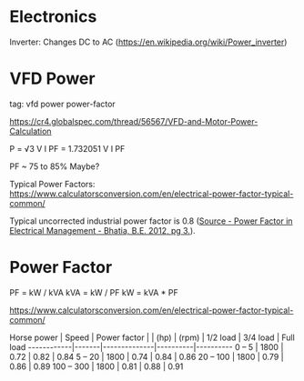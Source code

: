 # Electronics

Inverter: Changes DC to AC (<https://en.wikipedia.org/wiki/Power_inverter>)

# VFD Power
tag: vfd power power-factor

<https://cr4.globalspec.com/thread/56567/VFD-and-Motor-Power-Calculation>

P = √3 V I PF = 1.732051 V I PF

PF ~ 75 to 85% Maybe?

Typical Power Factors: <https://www.calculatorsconversion.com/en/electrical-power-factor-typical-common/>

Typical uncorrected industrial power factor is 0.8
([Source - Power Factor in Electrical Management - Bhatia, B.E. 2012, pg 3.](https://pdhonline.com/courses/e144/e144content.pdf)).

# Power Factor

PF = kW / kVA
kVA = kW / PF
kW = kVA * PF


<https://www.calculatorsconversion.com/en/electrical-power-factor-typical-common/>

Horse power | Speed | Power factor |          |
(hp)        | (rpm) | 1/2 load     | 3/4 load | Full load
------------|-------|--------------|----------|----------
0 – 5       | 1800  | 0.72         | 0.82     | 0.84
5 – 20      | 1800  | 0.74         | 0.84     | 0.86
20 – 100    | 1800  | 0.79         | 0.86     | 0.89
100 – 300   | 1800  | 0.81         | 0.88     | 0.91
